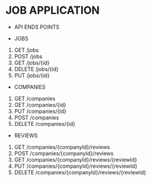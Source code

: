 # JOB APPLICATION


* API ENDS POINTS


* JOBS
1. GET   /jobs
2. POST /jobs
3. GET  /jobs/{id}
4. DELETE /jobs/{id}
5. PUT  /jobs/{id}


* COMPANIES
1. GET /companies
2. GET /companies/{id}
3. PUT /companies/{id}
4. POST /companies
5. DELETE /companies/{id}


* REVIEWS
1. GET   /companies/{companyId}/reviews
2. POST  /companies/{companyId}/reviews
3. GET   /companies/{companyId}/reviews/{reviewId}
4. PUT   /companies/{companyId}/reviews/{reviewId}
5. DELETE /companies/{companyId}/reviews/{reviewId}

